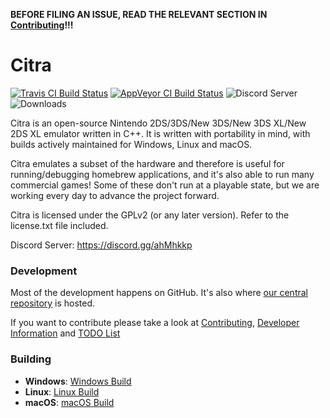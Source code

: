 **BEFORE FILING AN ISSUE, READ THE RELEVANT SECTION IN [Contributing](https://github.com/valentinvanelslande/citra/wiki/Contributing)!!!**

Citra
==============
[![Travis CI Build Status](https://travis-ci.org/valentinvanelslande/citra.svg?branch=master)](https://travis-ci.org/valentinvanelslande/citra)
[![AppVeyor CI Build Status](https://ci.appveyor.com/api/projects/status/n7d0qlt7fp428cyp?svg=true)](https://ci.appveyor.com/project/valentinvanelslande/citra)
![Discord Server](https://img.shields.io/discord/519577326997078016.svg)
![Downloads](https://img.shields.io/github/downloads/valentinvanelslande/citra/total.svg)

Citra is an open-source Nintendo 2DS/3DS/New 3DS/New 3DS XL/New 2DS XL emulator written in C++. It is written with portability in mind, with builds actively maintained for Windows, Linux and macOS.

Citra emulates a subset of the hardware and therefore is useful for running/debugging homebrew applications, and it's also able to run many commercial games! Some of these don't run at a playable state, but we are working every day to advance the project forward.

Citra is licensed under the GPLv2 (or any later version). Refer to the license.txt file included.

Discord Server: https://discord.gg/ahMhkkp

### Development

Most of the development happens on GitHub. It's also where [our central repository](https://github.com/valentinvanelslande/citra) is hosted.

If you want to contribute please take a look at [Contributing](https://github.com/valentinvanelslande/citra/wiki/Contributing), [Developer Information](https://github.com/valentinvanelslande/citra/wiki/Developer-Information) and [TODO List](https://github.com/valentinvanelslande/citra/wiki/TODO-List)

### Building

* __Windows__: [Windows Build](https://github.com/valentinvanelslande/citra/wiki/Building-For-Windows)
* __Linux__: [Linux Build](https://github.com/valentinvanelslande/citra/wiki/Building-For-Linux)
* __macOS__: [macOS Build](https://github.com/valentinvanelslande/citra/wiki/Building-for-macOS)
